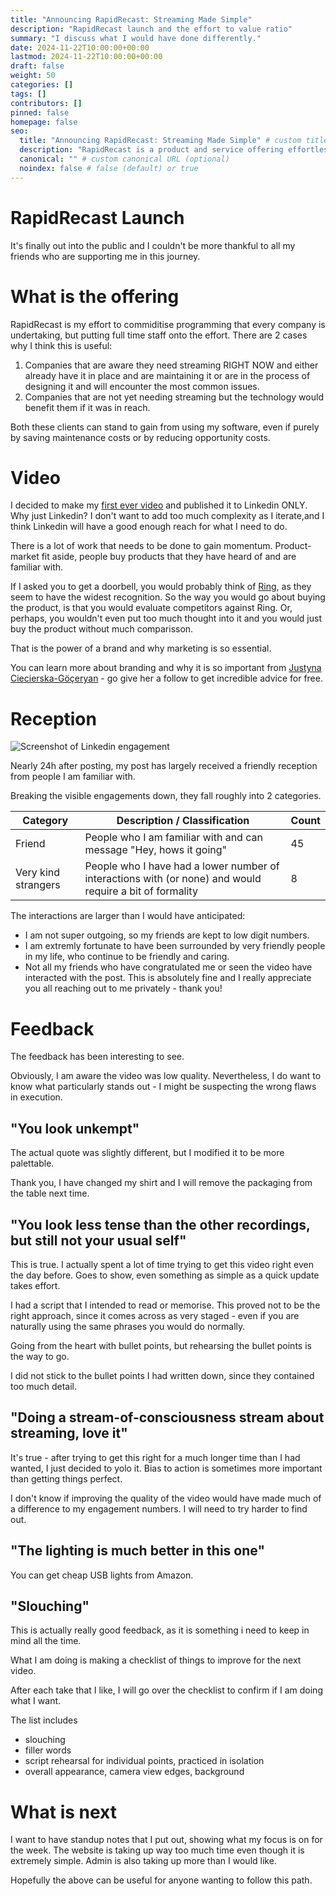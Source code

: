 ```yaml
---
title: "Announcing RapidRecast: Streaming Made Simple"
description: "RapidRecast launch and the effort to value ratio"
summary: "I discuss what I would have done differently."
date: 2024-11-22T10:00:00+00:00
lastmod: 2024-11-22T10:00:00+00:00
draft: false
weight: 50
categories: []
tags: []
contributors: []
pinned: false
homepage: false
seo:
  title: "Announcing RapidRecast: Streaming Made Simple" # custom title (optional)
  description: "RapidRecast is a product and service offering effortless streaming integration with products and APIs." # custom description (recommended)
  canonical: "" # custom canonical URL (optional)
  noindex: false # false (default) or true
---
```


# RapidRecast Launch

It's finally out into the public and I couldn't be more thankful to all my friends who are supporting me in this journey.

# What is the offering

RapidRecast is my effort to commiditise programming that every company is undertaking, but putting full time staff onto the effort.
There are 2 cases why I think this is useful:

1. Companies that are aware they need streaming RIGHT NOW and either already have it in place and are maintaining it or are in the process of designing it and will encounter the most common issues.
2. Companies that are not yet needing streaming but the technology would benefit them if it was in reach.

Both these clients can stand to gain from using my software, even if purely by saving maintenance costs or by reducing opportunity costs.

# Video

I decided to make my [first ever video](https://youtu.be/RWpNAPT3Fpc) and published it to Linkedin ONLY.
Why just Linkedin?
I don't want to add too much complexity as I iterate,and I think Linkedin will have a good enough reach for what I need to do.

There is a lot of work that needs to be done to gain momentum.
Product-market fit aside, people buy products that they have heard of and are familiar with.

If I asked you to get a doorbell, you would probably think of [Ring](https://en-uk.ring.com/pages/video-doorbell-cameras), as they seem to have the widest recognition.
So the way you would go about buying the product, is that you would evaluate competitors against Ring.
Or, perhaps, you wouldn't even put too much thought into it and you would just buy the product without much comparisson.

That is the power of a brand and why marketing is so essential.

You can learn more about branding and why it is so important from [Justyna Ciecierska-Göçeryan](https://www.linkedin.com/in/justyna-ciecierska/) - go give her a follow to get incredible advice for free.

# Reception

![Screenshot of Linkedin engagement](/images/blog/2024.11.22/LinkedinLaunchReception.png "Screenshot of Linkedin engagement")

Nearly 24h after posting, my post has largely received a friendly reception from people I am familiar with.

Breaking the visible engagements down, they fall roughly into 2 categories.

| Category | Description / Classification | Count |
| -- | -- | -- |
| Friend | People who I am familiar with and can message "Hey, hows it going" | 45 |
| Very kind strangers | People who I have had a lower number of interactions with (or none) and would require a bit of formality | 8 |

The interactions are larger than I would have anticipated:
- I am not super outgoing, so my friends are kept to low digit numbers.
- I am extremly fortunate to have been surrounded by very friendly people in my life, who continue to be friendly and caring.
- Not all my friends who have congratulated me or seen the video have interacted with the post. This is absolutely fine and I really appreciate you all reaching out to me privately - thank you!

# Feedback

The feedback has been interesting to see.

Obviously, I am aware the video was low quality.
Nevertheless, I do want to know what particularly stands out - I might be suspecting the wrong flaws in execution.

## "You look unkempt"

The actual quote was slightly different, but I modified it to be more palettable.

Thank you, I have changed my shirt and I will remove the packaging from the table next time.

## "You look less tense than the other recordings, but still not your usual self"

This is true. I actually spent a lot of time trying to get this video right even the day before.
Goes to show, even something as simple as a quick update takes effort.

I had a script that I intended to read or memorise.
This proved not to be the right approach, since it comes across as very staged - even if you are naturally using the same phrases you would do normally.

Going from the heart with bullet points, but rehearsing the bullet points is the way to go.

I did not stick to the bullet points I had written down, since they contained too much detail.

## "Doing a stream-of-consciousness stream about streaming, love it"

It's true - after trying to get this right for a much longer time than I had wanted, I just decided to yolo it.
Bias to action is sometimes more important than getting things perfect.

I don't know if improving the quality of the video would have made much of a difference to my engagement numbers.
I will need to try harder to find out.

## "The lighting is much better in this one"

You can get cheap USB lights from Amazon.

## "Slouching"

This is actually really good feedback, as it is something i need to keep in mind all the time.

What I am doing is making a checklist of things to improve for the next video.

After each take that I like, I will go over the checklist to confirm if I am doing what I want.

The list includes
- slouching
- filler words
- script rehearsal for individual points, practiced in isolation
- overall appearance, camera view edges, background

# What is next

I want to have standup notes that I put out, showing what my focus is on for the week.
The website is taking up way too much time even though it is extremely simple.
Admin is also taking up more than I would like.

Hopefully the above can be useful for anyone wanting to follow this path.
